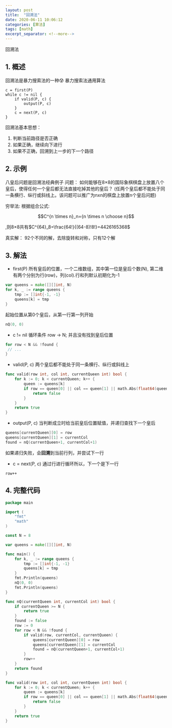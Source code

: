 ```yaml
---
layout: post
title:  "回溯法"
date: 2020-06-11 10:06:12
categories: [算法]
tags: [math]
excerpt_separator: <!--more-->
---
```

回溯法
<!--more-->

## 1. 概述
回溯法是暴力搜索法的一种:cold_sweat:
暴力搜索法通用算法
```
c = first(P)
while c != nil {
    if valid(P, c) {
        output(P, c)
    }
    c = next(P, c)
}
```
回溯法基本思想：
1. 判断当前路径是否正确
2. 如果正确，继续向下进行
3. 如果不正确，回溯到上一步的下一个路径

## 2. 示例
八皇后问题是回溯法经典例子
问题：
如何能够在8×8的国际象棋棋盘上放置八个皇后，使得任何一个皇后都无法直接吃掉其他的皇后？
(任两个皇后都不能处于同一条横行、纵行或斜线上。该问题可以推广为nxn的棋盘上放置n个皇后问题)

穷举法:
根据组合公式:

$$C^{n \times n}_n={n \times n \choose n}$$

,则8×8共有$C^{64}_8=\frac{64!}{(64-8)!8!}=4426165368$

真实解：
92个不同的解，去除旋转和对称，只有12个解

## 3. 解法

* first(P)
所有皇后的位置，一个二维数组，其中第一位是皇后个数(N), 第二维有两个分别为行(row)，列(col).行和列默认初期化为-1
```go
var queens = make([][]int, N)
for k, _ := range queens {
    tmp := []int{-1, -1}
    queens[k] = tmp
}
```
起始位置从第0个皇后，从第一行第一列开始
```go
nQ(0, 0)
```

* c != nil
循环条件 row -> N; 并且没有找到皇后位置
```go
for row < N && !found {
 // ...
}
```

* valid(P, c)
两个皇后都不能处于同一条横行、纵行或斜线上
```go
func valid(row int, col int, currentQueen int) bool {
	for k := 0; k < currentQueen; k++ {
		queen := queens[k]
		if row == queen[0] || col == queen[1] || math.Abs(float64(queen[0]-row)) == math.Abs(float64(queen[1]-col)) {
			return false
		}
	}
	return true
}
```

* output(P, c)
当判断成立时给当前皇后位置赋值，并递归查找下一个皇后
```go
queens[currentQueen][0] = row
queens[currentQueen][1] = currentCol
found = nQ(currentQueen+1, currentCol+1)
```
如果递归失败，会**回溯**到当前行列，并尝试下一行

* c = next(P, c)
通过行进行循环所以，下一个是下一行
```
row++
```

## 4. 完整代码

```go
package main

import (
	"fmt"
	"math"
)

const N = 8

var queens = make([][]int, N)

func main() {
	for k, _ := range queens {
		tmp := []int{-1, -1}
		queens[k] = tmp
	}
	fmt.Println(queens)
	nQ(0, 0)
	fmt.Println(queens)
}

func nQ(currentQueen int, currentCol int) bool {
	if currentQueen >= N {
		return true
	}
	found := false
	row := 0
	for row < N && !found {
		if valid(row, currentCol, currentQueen) {
			queens[currentQueen][0] = row
			queens[currentQueen][1] = currentCol
			found = nQ(currentQueen+1, currentCol+1)
		}
		row++
	}
	return found
}

func valid(row int, col int, currentQueen int) bool {
	for k := 0; k < currentQueen; k++ {
		queen := queens[k]
		if row == queen[0] || col == queen[1] || math.Abs(float64(queen[0]-row)) == math.Abs(float64(queen[1]-col)) {
			return false
		}
	}
	return true
}

```